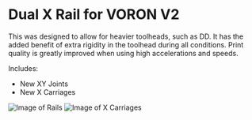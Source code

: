 # Dual X Rail for VORON V2
This was designed to allow for heavier toolheads, such as DD. It has the added benefit of extra rigidity in the toolhead during all conditions. Print quality is greatly improved when using high accelerations and speeds.

Includes:
 - New XY Joints
 - New X Carriages
 
 ![Image of Rails](https://raw.githubusercontent.com/volcom8190/VORON_V2_Mods/master/Dual_X_Rail/Images/dual_x_rail.png?raw=true)
 ![Image of X Carriages](https://raw.githubusercontent.com/volcom8190/VORON_V2_Mods/master/Dual_X_Rail/Images/dual_x_rail_carriage.png?raw=true)
